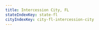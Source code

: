 ```yaml
---
title: Intercession City, FL
stateIndexKey: state-fl
cityIndexKey: city-fl-intercession-city
---
```

